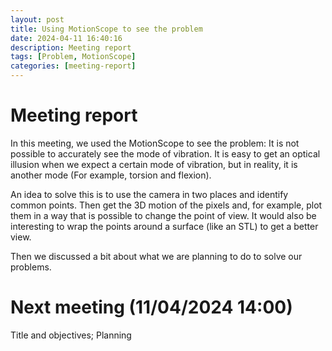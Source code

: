 ```yaml
---
layout: post
title: Using MotionScope to see the problem
date: 2024-04-11 16:40:16
description: Meeting report
tags: [Problem, MotionScope]
categories: [meeting-report]
---
```


# Meeting report

In this meeting, we used the MotionScope to see the problem: It is not possible to accurately see the mode of vibration. It is easy to get an optical illusion when we expect a certain mode of vibration, but in reality, it is another mode (For example, torsion and flexion).

An idea to solve this is to use the camera in two places and identify common points. Then get the 3D motion of the pixels and, for example, plot them in a way that is possible to change the point of view. It would also be interesting to wrap the points around a surface (like an STL) to get a better view.

Then we discussed a bit about what we are planning to do to solve our problems.

# Next meeting (11/04/2024 14:00)

Title and objectives; Planning